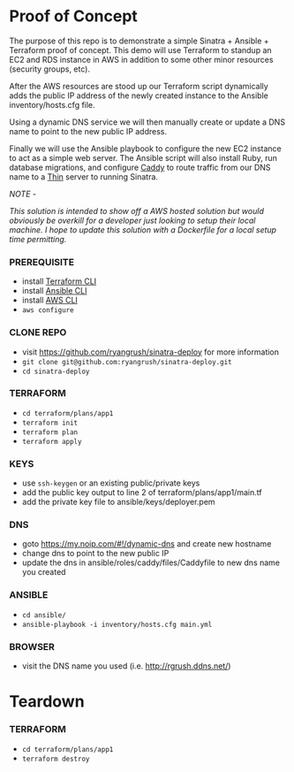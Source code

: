 # Proof of Concept

The purpose of this repo is to demonstrate a simple Sinatra + Ansible + Terraform proof of concept. This demo will use Terraform to standup an EC2 and RDS instance in AWS in addition to some other minor resources (security groups, etc).

After the AWS resources are stood up our Terraform script dynamically adds the public IP address of the newly created instance to the Ansible inventory/hosts.cfg file.

Using a dynamic DNS service we will then manually create or update a DNS name to point to the new public IP address.

Finally we will use the Ansible playbook to configure the new EC2 instance to act as a simple web server. The Ansible script will also install Ruby, run database migrations, and configure [Caddy](https://caddyserver.com/) to route traffic from our DNS name to a [Thin](https://github.com/macournoyer/thin) server to running Sinatra.


*NOTE -*

*This solution is intended to show off a AWS hosted solution but would obviously be overkill for a developer just looking to setup their local machine. I hope to update this solution with a Dockerfile for a local setup time permitting.*



### PREREQUISITE

- install [Terraform CLI](https://learn.hashicorp.com/tutorials/terraform/install-cli)
- install [Ansible CLI](https://docs.ansible.com/ansible/latest/installation_guide/intro_installation.html)
- install [AWS CLI](https://docs.aws.amazon.com/cli/latest/userguide/install-cliv2.html)
- `aws configure`


### CLONE REPO

- visit https://github.com/ryangrush/sinatra-deploy for more information
- `git clone git@github.com:ryangrush/sinatra-deploy.git`
- `cd sinatra-deploy`


### TERRAFORM

- `cd terraform/plans/app1`
- `terraform init`
- `terraform plan`
- `terraform apply`


### KEYS

- use `ssh-keygen` or an existing public/private keys
- add the public key output to line 2 of terraform/plans/app1/main.tf
- add the private key file to ansible/keys/deployer.pem


### DNS

- goto https://my.noip.com/#!/dynamic-dns and create new hostname
- change dns to point to the new public IP
- update the dns in ansible/roles/caddy/files/Caddyfile to new dns name you created


### ANSIBLE

- `cd ansible/`
- `ansible-playbook -i inventory/hosts.cfg main.yml`


### BROWSER

- visit the DNS name you used (i.e. http://rgrush.ddns.net/)



# Teardown

### TERRAFORM

- `cd terraform/plans/app1`
- `terraform destroy`
